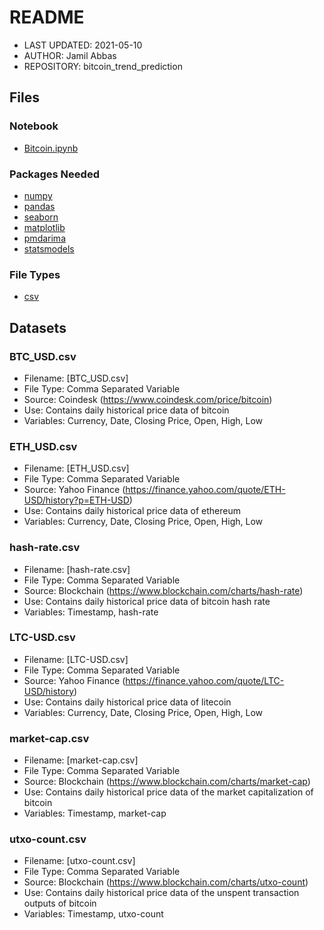 # README

* LAST UPDATED: 2021-05-10
* AUTHOR: Jamil Abbas
* REPOSITORY: bitcoin_trend_prediction

## Files
### Notebook
- [Bitcoin.ipynb]()

### Packages Needed
- [numpy](https://numpy.org/)
- [pandas](https://pandas.pydata.org/)
- [seaborn](https://seaborn.pydata.org/)
- [matplotlib](https://matplotlib.org/)
- [pmdarima](https://pypi.org/project/pmdarima/)
- [statsmodels](https://www.statsmodels.org/stable/index.html)

### File Types
- [csv](https://docs.fileformat.com/spreadsheet/csv/)

## Datasets
### BTC_USD.csv
 - Filename: [BTC_USD.csv]
 - File Type: Comma Separated Variable
 - Source: Coindesk (https://www.coindesk.com/price/bitcoin)
 - Use: Contains daily historical price data of bitcoin
 - Variables: Currency, Date, Closing Price, Open, High, Low

### ETH_USD.csv
 - Filename: [ETH_USD.csv]
 - File Type: Comma Separated Variable
 - Source: Yahoo Finance (https://finance.yahoo.com/quote/ETH-USD/history?p=ETH-USD)
 - Use: Contains daily historical price data of ethereum
 - Variables: Currency, Date, Closing Price, Open, High, Low

### hash-rate.csv
  - Filename: [hash-rate.csv]
  - File Type: Comma Separated Variable
  - Source: Blockchain (https://www.blockchain.com/charts/hash-rate)
  - Use: Contains daily historical price data of bitcoin hash rate
  - Variables: Timestamp, hash-rate

### LTC-USD.csv
  - Filename: [LTC-USD.csv]
  - File Type: Comma Separated Variable
  - Source: Yahoo Finance (https://finance.yahoo.com/quote/LTC-USD/history)
  - Use: Contains daily historical price data of litecoin
  - Variables: Currency, Date, Closing Price, Open, High, Low

### market-cap.csv
  - Filename: [market-cap.csv]
  - File Type: Comma Separated Variable
  - Source: Blockchain (https://www.blockchain.com/charts/market-cap)
  - Use: Contains daily historical price data of the market capitalization of bitcoin
  - Variables: Timestamp, market-cap


### utxo-count.csv
  - Filename: [utxo-count.csv]
  - File Type: Comma Separated Variable
  - Source: Blockchain (https://www.blockchain.com/charts/utxo-count)
  - Use: Contains daily historical price data of the unspent transaction outputs of bitcoin
  - Variables: Timestamp, utxo-count
